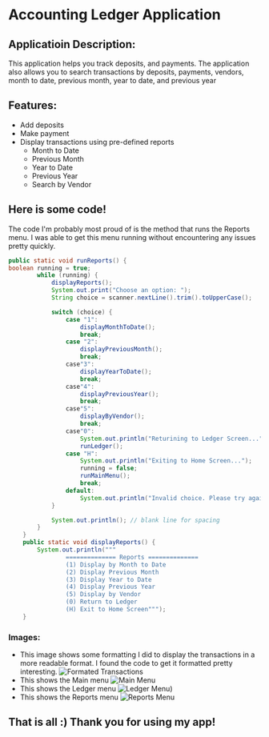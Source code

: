 # Accounting Ledger Application

## Applicatioin Description: 
This application helps you track deposits, and payments. The application also allows you to search 
transactions by deposits, payments, vendors, month to date, previous month, year to date, and previous year

## Features:
* Add deposits
* Make payment
* Display transactions using pre-defined reports
    * Month to Date
    * Previous Month
    * Year to Date
    * Previous Year
    * Search by Vendor

## Here is some code!    
The code I'm probably most proud of is the method that runs the Reports menu. I was able to get this menu running
without encountering any issues pretty quickly. 

``` java
public static void runReports() {
boolean running = true;
        while (running) {
            displayReports();
            System.out.print("Choose an option: ");
            String choice = scanner.nextLine().trim().toUpperCase();

            switch (choice) {
                case "1":
                    displayMonthToDate();
                    break;
                case "2":
                    displayPreviousMonth();
                    break;
                case"3":
                    displayYearToDate();
                    break;
                case"4":
                    displayPreviousYear();
                    break;
                case"5":
                    displayByVendor();
                    break;
                case"0":
                    System.out.println("Returining to Ledger Screen...");
                    runLedger();
                case "H":
                    System.out.println("Exiting to Home Screen...");
                    running = false;
                    runMainMenu();
                    break;
                default:
                    System.out.println("Invalid choice. Please try again.");
            }

            System.out.println(); // blank line for spacing
        }
    }
    public static void displayReports() {
        System.out.println("""
                ============== Reports ==============
                (1) Display by Month to Date
                (2) Display Previous Month
                (3) Display Year to Date
                (4) Display Previous Year
                (5) Display by Vendor
                (0) Return to Ledger
                (H) Exit to Home Screen""");
    }
```
### Images: 
* This image shows some formatting I did to display the transactions in a more readable format. I found
the code to get it formatted pretty interesting. 
![Formated Transactions](Screenshot%202025-10-16%20at%209.12.46%E2%80%AFPM.png)
 * This shows the Main menu
![Main Menu](Screenshot%202025-10-16%20at%209.11.29%E2%80%AFPM.png)
 * This shows the Ledger menu
![Ledger Menu](Screenshot%202025-10-16%20at%209.11.38%E2%80%AFPM.png))
* This shows the Reports menu
![Reports Menu](Screenshot%202025-10-16%20at%209.11.45%E2%80%AFPM.png)

## That is all :) Thank you for using my app!